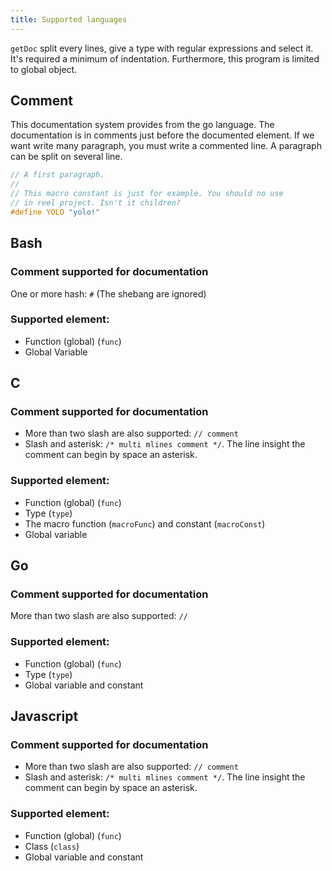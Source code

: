 ```yaml
---
title: Supported languages
---
```


`getDoc` split every lines, give a type with regular expressions and select it. It's required a minimum of indentation. Furthermore, this program is limited to global object.


## Comment
This documentation system provides from the go language. The documentation is in comments just before the documented element. If we want write many paragraph, you must write a commented line. A paragraph can be split on several line.
```c
// A first paragraph.
//
// This macro constant is just for example. You should no use
// in reel project. Isn't it children?
#define YOLO "yolo!"
```


## Bash
### Comment supported for documentation
One or more hash: `#` (The shebang are ignored)

### Supported element:
- Function (global) (`func`)
- Global Variable


## C
### Comment supported for documentation
- More than two slash are also supported: `// comment`
- Slash and asterisk: `/* multi mlines comment */`. The line insight the comment can begin by space an asterisk.

### Supported element:
- Function (global) (`func`)
- Type (`type`)
- The macro function (`macroFunc`) and constant (`macroConst`)
- Global variable


## Go
### Comment supported for documentation
More than two slash are also supported: `//`

### Supported element:
- Function (global) (`func`)
- Type (`type`)
- Global variable and constant


## Javascript
### Comment supported for documentation
- More than two slash are also supported: `// comment`
- Slash and asterisk: `/* multi mlines comment */`. The line insight the comment can begin by space an asterisk.

### Supported element:
- Function (global) (`func`)
- Class (`class`)
- Global variable and constant
